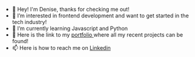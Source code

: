 - 👋 Hey! I'm Denise, thanks for checking me out!
- 👀 I’m interested in frontend development and want to get started in the tech industry!
- 🌱 I’m currently learning Javascript and Python
- 💞️ Here is the link to my [portfolio
](url) where all my recent projects can be found!
- 📫 Here is how to reach me on [Linkedin](url)

<!---[portfolio
](url)
Denisej1010/Denisej1010 is a ✨ special ✨ repository because its `README.md` (this file) appears on your GitHub profile.
You can click the Preview link to take a look at your changes.
--->
